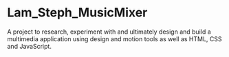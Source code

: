 # Lam_Steph_MusicMixer
 A project to research, experiment with and ultimately design and build a multimedia application using design and motion tools as well as HTML, CSS and JavaScript. 
